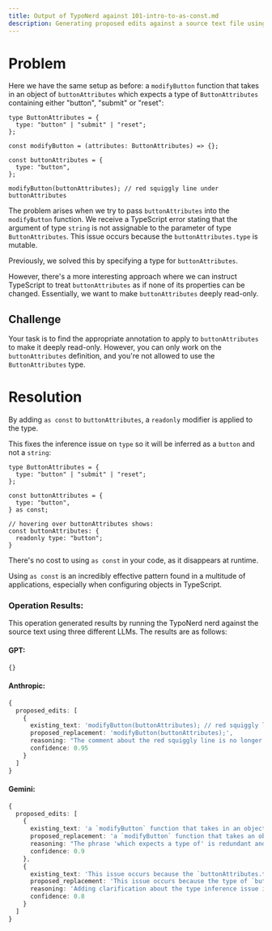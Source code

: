 ```yaml
---
title: Output of TypoNerd against 101-intro-to-as-const.md
description: Generating proposed edits against a source text file using the TypoNerd nerd. The source text is included, followed by edits generated by the same nerd against three different LLMs.
---
```


# Problem
Here we have the same setup as before: a `modifyButton` function that takes in an object of `buttonAttributes` which expects a type of `ButtonAttributes` containing either "button", "submit" or "reset":

```tsx
type ButtonAttributes = {
  type: "button" | "submit" | "reset";
};

const modifyButton = (attributes: ButtonAttributes) => {};

const buttonAttributes = {
  type: "button",
};

modifyButton(buttonAttributes); // red squiggly line under buttonAttributes
```

The problem arises when we try to pass `buttonAttributes` into the `modifyButton` function. We receive a TypeScript error stating that the argument of type `string` is not assignable to the parameter of type `ButtonAttributes`. This issue occurs because the `buttonAttributes.type` is mutable. 

Previously, we solved this by specifying a type for `buttonAttributes`. 

However, there's a more interesting approach where we can instruct TypeScript to treat `buttonAttributes` as if none of its properties can be changed. Essentially, we want to make `buttonAttributes` deeply read-only.

## Challenge

Your task is to find the appropriate annotation to apply to `buttonAttributes` to make it deeply read-only. However, you can only work on the `buttonAttributes` definition, and you're not allowed to use the `ButtonAttributes` type.

# Resolution
By adding `as const` to `buttonAttributes`, a `readonly` modifier is applied to the type. 

This fixes the inference issue on `type` so it will be inferred as a `button` and not a `string`:

```tsx
type ButtonAttributes = {
  type: "button" | "submit" | "reset";
};

const buttonAttributes = {
  type: "button",
} as const;

// hovering over buttonAttributes shows:
const buttonAttributes: {
  readonly type: "button";
}
```

There's no cost to using `as const` in your code, as it disappears at runtime.

Using `as const` is an incredibly effective pattern found in a multitude of applications, especially when configuring objects in TypeScript.

### Operation Results:
This operation generated results by running the TypoNerd nerd against the source text using three different LLMs. The results are as follows:

#### GPT:
```typescript
{}
```

#### Anthropic:
```typescript
{
  proposed_edits: [
    {
      existing_text: 'modifyButton(buttonAttributes); // red squiggly line under buttonAttributes',
      proposed_replacement: 'modifyButton(buttonAttributes);',
      reasoning: "The comment about the red squiggly line is no longer accurate after applying the 'as const' fix later in the code. Removing the outdated comment for clarity.",
      confidence: 0.95
    }
  ]
}
```

#### Gemini:
```typescript
{
  proposed_edits: [
    {
      existing_text: 'a `modifyButton` function that takes in an object of `buttonAttributes` which expects a type of `ButtonAttributes` containing either "button", "submit" or "reset"',
      proposed_replacement: 'a `modifyButton` function that takes an object of type `ButtonAttributes` containing either "button", "submit" or "reset"',
      reasoning: "The phrase 'which expects a type of' is redundant and can be removed for clarity.",
      confidence: 0.9
    },
    {
      existing_text: 'This issue occurs because the `buttonAttributes.type` is mutable.',
      proposed_replacement: 'This issue occurs because the type of `buttonAttributes.type` is inferred as a string, which is mutable.',
      reasoning: 'Adding clarification about the type inference issue improves understanding.',
      confidence: 0.8
    }
  ]
}
```